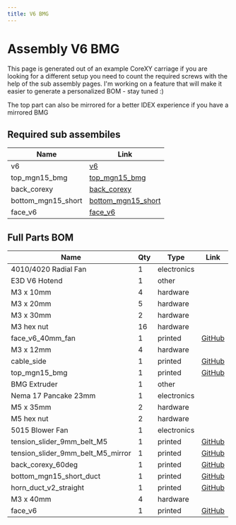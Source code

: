 ```yaml
---
title: V6 BMG
---
```


# Assembly V6 BMG

This page is generated out of an example CoreXY carriage if you are looking for a different setup you need to count the required screws with the help of the sub assembly pages.
I'm working on a feature that will make it easier to generate a personalized BOM - stay tuned :)

<div class="cloudimage-360" data-folder="../../assets/images/gifs/source/v6_bmg/" data-filename="v6_bmg_{index}.jpg" data-amount="24"></div>

The top part can also be mirrored for a better IDEX experience if you 
have a mirrored BMG


## Required sub assembiles

| Name | Link |
| ---- | ---- |
| v6 | [v6](../../sub_assemblies/v6) |
| top_mgn15_bmg | [top_mgn15_bmg](../../sub_assemblies/top_mgn15_bmg) |
| back_corexy | [back_corexy](../../sub_assemblies/back_corexy) |
| bottom_mgn15_short | [bottom_mgn15_short](../../sub_assemblies/bottom_mgn15_short) |
| face_v6 | [face_v6](../../sub_assemblies/face_v6) |

## Full Parts BOM

| Name | Qty | Type | Link |
| ---- | --- | ---- | ---- |
| 4010/4020 Radial Fan | 1 | electronics |  |
| E3D V6 Hotend | 1 | other |  |
| M3 x 10mm | 4 | hardware |  |
| M3 x 20mm | 5 | hardware |  |
| M3 x 30mm | 2 | hardware |  |
| M3 hex nut | 16 | hardware |  |
| face_v6_40mm_fan | 1 | printed | [GitHub](https://github.com/pkucmus/EVA/tree/master/stl/Faces/face_v6_40mm_fan.stl) |
| M3 x 12mm | 4 | hardware |  |
| cable_side | 1 | printed | [GitHub](https://github.com/pkucmus/EVA/tree/master/stl/Cable%20Mounts/cable_side.stl) |
| top_mgn15_bmg | 1 | printed | [GitHub](https://github.com/pkucmus/EVA/tree/master/stl/Tops/top_mgn15_bmg.stl) |
| BMG Extruder | 1 | other |  |
| Nema 17 Pancake 23mm | 1 | electronics |  |
| M5 x 35mm | 2 | hardware |  |
| M5 hex nut | 2 | hardware |  |
| 5015 Blower Fan | 1 | electronics |  |
| tension_slider_9mm_belt_M5 | 1 | printed | [GitHub](https://github.com/pkucmus/EVA/tree/master/stl/Tension%20Sliders/tension_slider_9mm_belt_M5.stl) |
| tension_slider_9mm_belt_M5_mirror | 1 | printed | [GitHub](https://github.com/pkucmus/EVA/tree/master/stl/Tension%20Sliders/tension_slider_9mm_belt_M5_mirror.stl) |
| back_corexy_60deg | 1 | printed | [GitHub](https://github.com/pkucmus/EVA/tree/master/stl/Backs/back_corexy_60deg.stl) |
| bottom_mgn15_short_duct | 1 | printed | [GitHub](https://github.com/pkucmus/EVA/tree/master/stl/Bottoms/bottom_mgn15_short_duct.stl) |
| horn_duct_v2_straight | 1 | printed | [GitHub](https://github.com/pkucmus/EVA/tree/master/stl/Fan%20Ducts/horn_duct_v2_straight.stl) |
| M3 x 40mm | 4 | hardware |  |
| face_v6 | 1 | printed | [GitHub](https://github.com/pkucmus/EVA/tree/master/stl/Faces/face_v6.stl) |
